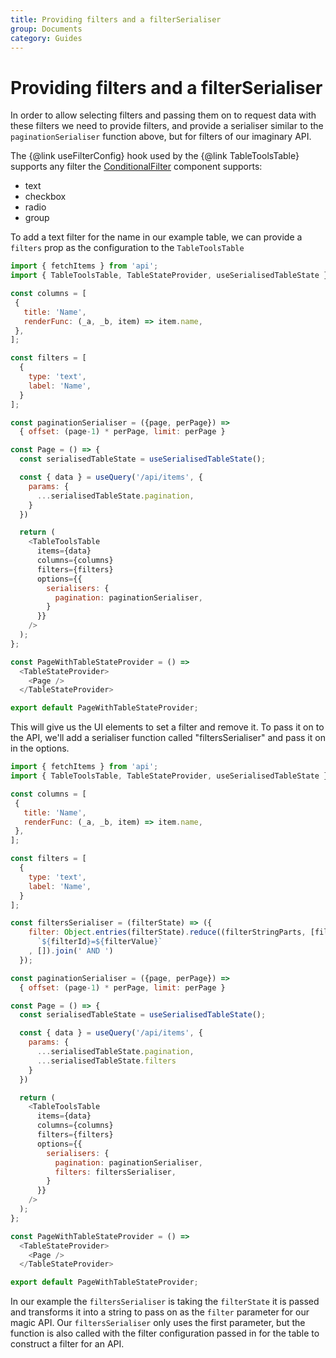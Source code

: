 ```yaml
---
title: Providing filters and a filterSerialiser
group: Documents
category: Guides
---
```


# Providing filters and a filterSerialiser

In order to allow selecting filters and passing them on to request data with these filters we need to provide filters,
and provide a serialiser similar to the `paginationSerialiser` function above, but for filters of our imaginary API.

The {@link useFilterConfig} hook used by the {@link TableToolsTable} supports any filter the [ConditionalFilter](https://github.com/RedHatInsights/frontend-components/blob/master/packages/components/doc/conditionalFilter.md) component supports:

 * text
 * checkbox
 * radio
 * group

To add a text filter for the name in our example table, we can provide a `filters` prop as the configuration to the `TableToolsTable`

```js
import { fetchItems } from 'api';
import { TableToolsTable, TableStateProvider, useSerialisedTableState } from '@bastilian/tabletools';

const columns = [
 {
   title: 'Name',
   renderFunc: (_a, _b, item) => item.name,
 },
];

const filters = [
  {
    type: 'text',
    label: 'Name',
  }
];

const paginationSerialiser = ({page, perPage}) =>
  { offset: (page-1) * perPage, limit: perPage }

const Page = () => {
  const serialisedTableState = useSerialisedTableState();

  const { data } = useQuery('/api/items', {
    params: {
      ...serialisedTableState.pagination,
    }
  })

  return (
    <TableToolsTable
      items={data}
      columns={columns}
      filters={filters}
      options={{
        serialisers: {
          pagination: paginationSerialiser,
        }
      }}
    />
  );
};

const PageWithTableStateProvider = () =>
  <TableStateProvider>
    <Page />
  </TableStateProvider>

export default PageWithTableStateProvider;
```

This will give us the UI elements to set a filter and remove it.
To pass it on to the API, we'll add a serialiser function called "filtersSerialiser" and pass it on in the options.

```js
import { fetchItems } from 'api';
import { TableToolsTable, TableStateProvider, useSerialisedTableState } from '@bastilian/tabletools';

const columns = [
 {
   title: 'Name',
   renderFunc: (_a, _b, item) => item.name,
 },
];

const filters = [
  {
    type: 'text',
    label: 'Name',
  }
];

const filtersSerialiser = (filterState) => ({
    filter: Object.entries(filterState).reduce((filterStringParts, [filterId, filterValue]) =>
      `${filterId}=${filterValue}`
    , []).join(' AND ')
  });

const paginationSerialiser = ({page, perPage}) =>
  { offset: (page-1) * perPage, limit: perPage }

const Page = () => {
  const serialisedTableState = useSerialisedTableState();

  const { data } = useQuery('/api/items', {
    params: {
      ...serialisedTableState.pagination,
      ...serialisedTableState.filters
    }
  })

  return (
    <TableToolsTable
      items={data}
      columns={columns}
      filters={filters}
      options={{
        serialisers: {
          pagination: paginationSerialiser,
          filters: filtersSerialiser,
        }
      }}
    />
  );
};

const PageWithTableStateProvider = () =>
  <TableStateProvider>
    <Page />
  </TableStateProvider>

export default PageWithTableStateProvider;
```

In our example the `filtersSerialiser` is taking the `filterState` it is passed and
transforms it into a string to pass on as the `filter` parameter for our magic API.
Our `filtersSerialiser` only uses the first parameter, but the function is also called
with the filter configuration passed in for the table to construct a filter for an API.
